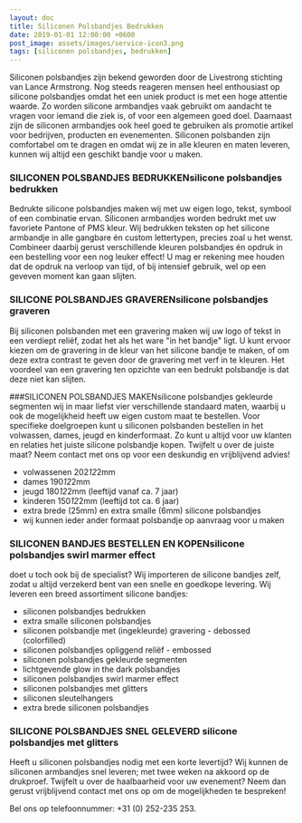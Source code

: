```yaml
---
layout: doc
title: Siliconen Polsbandjes Bedrukken
date: 2019-01-01 12:00:00 +0600
post_image: assets/images/service-icon3.png
tags: [siliconen polsbandjes, bedrukken]
---
```

Siliconen polsbandjes zijn bekend geworden door de Livestrong stichting van Lance Armstrong. Nog steeds reageren mensen heel enthousiast op silicone polsbandjes omdat het een uniek product is met een hoge attentie waarde. Zo worden silicone armbandjes vaak gebruikt om aandacht te vragen voor iemand die ziek is, of voor een algemeen goed doel. Daarnaast zijn de siliconen armbandjes ook heel goed te gebruiken als promotie artikel voor bedrijven, producten en evenementen. Siliconen polsbanden zijn comfortabel om te dragen en omdat wij ze in alle kleuren en maten leveren, kunnen wij altijd een geschikt bandje voor u maken.

### SILICONEN POLSBANDJES BEDRUKKENsilicone polsbandjes bedrukken
Bedrukte silicone polsbandjes maken wij met uw eigen logo, tekst, symbool of een combinatie ervan. Siliconen armbandjes worden bedrukt met uw favoriete Pantone of PMS kleur. Wij bedrukken teksten op het silicone armbandje in alle gangbare én custom lettertypen, precies zoal u het wenst. Combineer daarbij gerust verschillende kleuren polsbandjes én opdruk in een bestelling voor een nog leuker effect! U mag er rekening mee houden dat de opdruk na verloop van tijd, of bij intensief gebruik, wel op een geveven moment kan gaan slijten.

### SILICONE POLSBANDJES GRAVERENsilicone polsbandjes graveren
Bij siliconen polsbanden met een gravering maken wij uw logo of tekst in een verdiept reliëf, zodat het als het ware "in het bandje" ligt. U kunt ervoor kiezen om de gravering in de kleur van het silicone bandje te maken, of om deze extra contrast te geven door de gravering met verf in te kleuren. Het voordeel van een gravering ten opzichte van een bedrukt polsbandje is dat deze niet kan slijten.

###SILICONEN POLSBANDJES MAKENsilicone polsbandjes gekleurde segmenten
wij in maar liefst vier verschillende standaard maten, waarbij u ook de mogelijkheid heeft uw eigen custom maat te bestellen. Voor specifieke doelgroepen kunt u siliconen polsbanden bestellen in het volwassen, dames, jeugd en kinderformaat. Zo kunt u altijd voor uw klanten en relaties het juiste silicone polsbandje kopen. Twijfelt u over de juiste maat? Neem contact met ons op voor een deskundig en vrijblijvend advies!

* volwassenen 202*12*2mm
* dames 190*12*2mm
* jeugd 180*12*2mm (leeftijd vanaf ca. 7 jaar)
* kinderen 150*12*2mm (leeftijd tot ca. 6 jaar)
* extra brede (25mm) en extra smalle (6mm) silicone polsbandjes
* wij kunnen ieder ander formaat polsbandje op aanvraag voor u maken


### SILICONEN BANDJES BESTELLEN EN KOPENsilicone polsbandjes swirl marmer effect
doet u toch ook bij de specialist? Wij importeren de silicone bandjes zelf, zodat u altijd verzekerd bent van een snelle en goedkope levering. Wij leveren een breed assortiment silicone bandjes:

* siliconen polsbandjes bedrukken
* extra smalle siliconen polsbandjes
* siliconen polsbandje met (ingekleurde) gravering - debossed (colorfilled)
* siliconen polsbandjes opliggend reliëf - embossed
* siliconen polsbandjes gekleurde segmenten
* lichtgevende glow in the dark polsbandjes
* siliconen polsbandjes swirl marmer effect
* siliconen polsbandjes met glitters
* siliconen sleutelhangers
* extra brede siliconen polsbandjes

### SILICONE POLSBANDJES SNEL GELEVERD silicone polsbandjes met glitters
Heeft u siliconen polsbandjes nodig met een korte levertijd? Wij kunnen de siliconen armbandjes snel leveren; met twee weken na akkoord op de drukproef. Twijfelt u over de haalbaarheid voor uw evenement? Neem dan gerust vrijblijvend contact met ons op om de mogelijkheden te bespreken!

Bel ons op telefoonnummer: +31 (0) 252-235 253.
